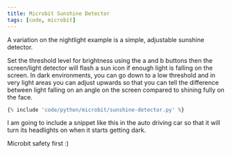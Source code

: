 ```yaml
---
title: Microbit Sunshine Detector
tags: [code, microbit]
---
```


A variation on the nightlight example is a simple, adjustable sunshine detector.

Set the threshold level for brightness using the a and b buttons then the screen/light detector will flash a sun icon
if enough light is falling on the screen. In dark environments, you can go down to a low threshold and in very light areas
you can adjust upwards so that you can tell the difference between light falling on an angle on the screen compared to
shining fully on the face.

```python
{% include 'code/python/microbit/sunshine-detector.py' %}
```

I am going to include a snippet like this in the auto driving car so that it will turn its headlights on when it starts getting dark.

Microbit safety first :)
